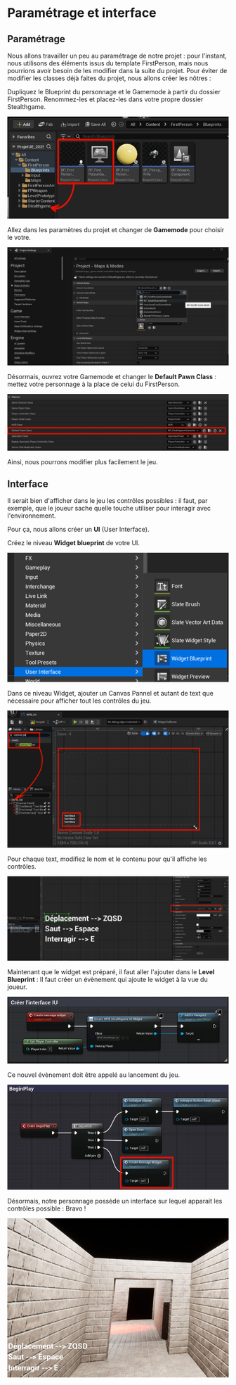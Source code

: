 # Paramétrage et interface 

## Paramétrage 

Nous allons travailler un peu au paramétrage de notre projet : pour l'instant, nous utilisons des éléments issus du template FirstPerson, mais nous pourrions avoir besoin de les modifier dans la suite du projet.
Pour éviter de modifier les classes déjà faites du projet, nous allons créer les nôtres :

Dupliquez le Blueprint du personnage et le Gamemode à partir du dossier FirstPerson. Renommez-les et placez-les dans votre propre dossier Stealthgame.

![image 1](https://github.com/g404-code-gaming/Stealthgame/blob/main/image/1%20-%20parametre%20et%20interface%20-%201.png)

Allez dans les paramètres du projet et changer de **Gamemode** pour choisir le votre.

![image 2](https://github.com/g404-code-gaming/Stealthgame/blob/main/image/1%20-%20parametre%20et%20interface%20-%202.png)

Désormais, ouvrez votre Gamemode et changer le **Default Pawn Class** : mettez votre personnage à la place de celui du FirstPerson. 

![image 3](https://github.com/g404-code-gaming/Stealthgame/blob/main/image/1%20-%20parametre%20et%20interface%20-%203.png)

Ainsi, nous pourrons modifier plus facilement le jeu. 

## Interface 

Il serait bien d'afficher dans le jeu les contrôles possibles : il faut, par exemple, que le joueur sache quelle touche utiliser pour interagir avec l'environnement.

Pour ça, nous allons créer un **UI** (User Interface).

Créez le niveau **Widget blueprint** de votre UI.

![image 4](https://github.com/g404-code-gaming/Stealthgame/blob/main/image/1%20-%20parametre%20et%20interface%20-%204.png)

Dans ce niveau Widget, ajouter un Canvas Pannel et autant de text que nécessaire pour afficher tout les contrôles du jeu. 

![image 5](https://github.com/g404-code-gaming/Stealthgame/blob/main/image/1%20-%20parametre%20et%20interface%20-%205.png)

Pour chaque text, modifiez le nom et le contenu pour qu'il affiche les contrôles. 

![image 6](https://github.com/g404-code-gaming/Stealthgame/blob/main/image/1%20-%20parametre%20et%20interface%20-%206.png)

Maintenant que le widget est préparé, il faut aller l'ajouter dans le **Level Blueprint** : Il faut créer un évènement qui ajoute le widget à la vue du joueur. 

![image 7](https://github.com/g404-code-gaming/Stealthgame/blob/main/image/1%20-%20parametre%20et%20interface%20-%207.png)

Ce nouvel évènement doit être appelé au lancement du jeu. 

![image 8](https://github.com/g404-code-gaming/Stealthgame/blob/main/image/1%20-%20parametre%20et%20interface%20-%208.png)

Désormais, notre personnage possède un interface sur lequel apparait les contrôles possible : Bravo ! 

![image 9](https://github.com/g404-code-gaming/Stealthgame/blob/main/image/1%20-%20parametre%20et%20interface%20-%209.png)
